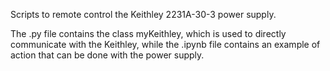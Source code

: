 Scripts to remote control the Keithley 2231A-30-3 power supply.

The .py file contains the class myKeithley, which is used to directly communicate with the Keithley, while the .ipynb file contains an example of action that can be done with the power supply.
